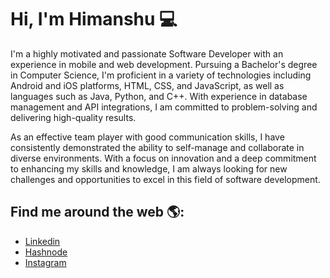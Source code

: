 # Hi, I'm Himanshu 💻

I'm a highly motivated and passionate Software Developer with an experience in mobile and web development. Pursuing a Bachelor's degree in Computer Science, I'm proficient in a variety of technologies including Android and iOS platforms, HTML, CSS, and JavaScript, as well as languages such as Java, Python, and C++. With experience in database management and API integrations, I am committed to problem-solving and delivering high-quality results.

As an effective team player with good communication skills, I have consistently demonstrated the ability to self-manage and collaborate in diverse environments. With a focus on innovation and a deep commitment to enhancing my skills and knowledge, I am always looking for new challenges and opportunities to excel in this field of software development.

## Find me around the web 🌎: 
- <a href="https://www.linkedin.com/in/himanshu-goyal24/">Linkedin</a>
- <a href="https://himanshugoyal.hashnode.dev/">Hashnode</a>
- <a href="https://www.instagram.com/android_dev13/">Instagram</a>
